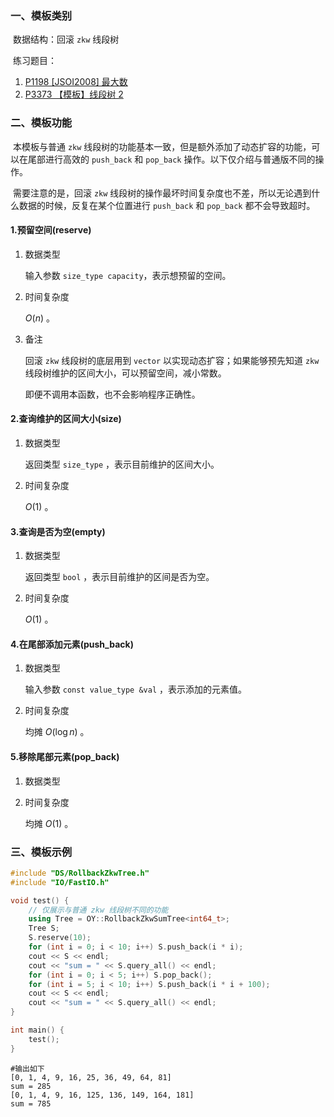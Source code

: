 ### 一、模板类别

​	数据结构：回滚 `zkw` 线段树

​	练习题目：

1. [P1198 [JSOI2008] 最大数](https://www.luogu.com.cn/problem/P1198)
2. [P3373 【模板】线段树 2](https://www.luogu.com.cn/problem/P3373)



### 二、模板功能

​		本模板与普通 `zkw` 线段树的功能基本一致，但是额外添加了动态扩容的功能，可以在尾部进行高效的 `push_back` 和 `pop_back` 操作。以下仅介绍与普通版不同的操作。

​		需要注意的是，回滚 `zkw` 线段树的操作最坏时间复杂度也不差，所以无论遇到什么数据的时候，反复在某个位置进行 `push_back` 和 `pop_back` 都不会导致超时。

#### 1.预留空间(reserve)

1. 数据类型

   输入参数 `size_type capacity`​ ，表示想预留的空间。

2. 时间复杂度

   $O(n)$ 。

3. 备注

   回滚 `zkw` 线段树的底层用到 `vector` 以实现动态扩容；如果能够预先知道 `zkw` 线段树维护的区间大小，可以预留空间，减小常数。
   
   即便不调用本函数，也不会影响程序正确性。


#### 2.查询维护的区间大小(size)

1. 数据类型

   返回类型 `size_type` ，表示目前维护的区间大小。

2. 时间复杂度

   $O(1)$ 。
   

#### 3.查询是否为空(empty)

1. 数据类型

   返回类型 `bool` ，表示目前维护的区间是否为空。

2. 时间复杂度

    $O(1)$  。

#### 4.在尾部添加元素(push_back)

1. 数据类型

   输入参数 `const value_type &val` ，表示添加的元素值。

2. 时间复杂度

   均摊 $O(\log n)$  。


#### 5.移除尾部元素(pop_back)

1. 数据类型

2. 时间复杂度

   均摊 $O(1)$ 。


### 三、模板示例

```c++
#include "DS/RollbackZkwTree.h"
#include "IO/FastIO.h"

void test() {
    // 仅展示与普通 zkw 线段树不同的功能
    using Tree = OY::RollbackZkwSumTree<int64_t>;
    Tree S;
    S.reserve(10);
    for (int i = 0; i < 10; i++) S.push_back(i * i);
    cout << S << endl;
    cout << "sum = " << S.query_all() << endl;
    for (int i = 0; i < 5; i++) S.pop_back();
    for (int i = 5; i < 10; i++) S.push_back(i * i + 100);
    cout << S << endl;
    cout << "sum = " << S.query_all() << endl;
}

int main() {
    test();
}
```

```
#输出如下
[0, 1, 4, 9, 16, 25, 36, 49, 64, 81]
sum = 285
[0, 1, 4, 9, 16, 125, 136, 149, 164, 181]
sum = 785

```

